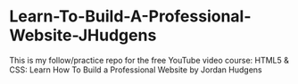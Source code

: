 # Learn-To-Build-A-Professional-Website-JHudgens
This is my follow/practice repo for the free YouTube video course: HTML5 &amp; CSS: Learn How To Build a Professional Website by Jordan Hudgens 
